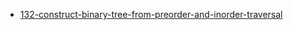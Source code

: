 - [132-construct-binary-tree-from-preorder-and-inorder-traversal](https://leetcode.com/problems/construct-binary-tree-from-preorder-and-inorder-traversal/)